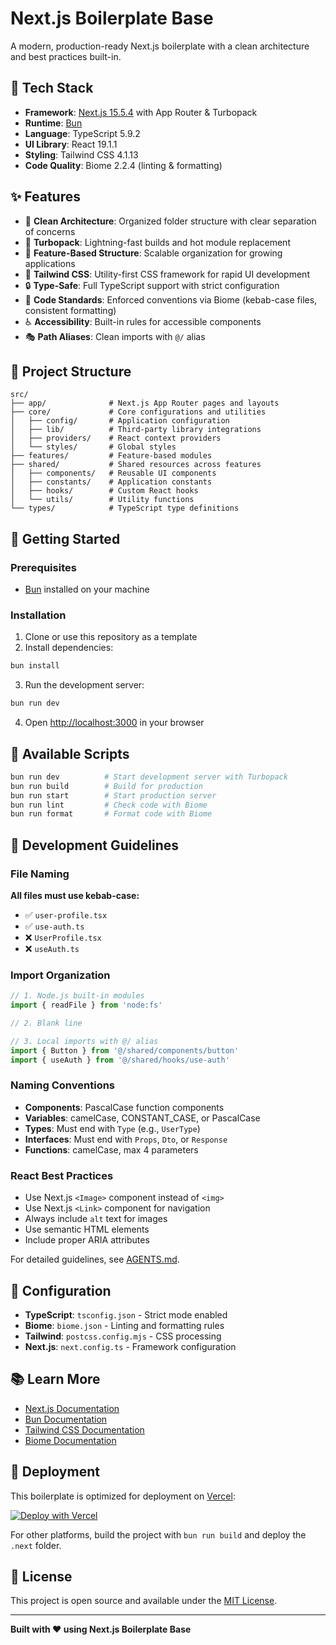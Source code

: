 # Next.js Boilerplate Base

A modern, production-ready Next.js boilerplate with a clean architecture and best practices built-in.

## 🚀 Tech Stack

- **Framework**: [Next.js 15.5.4](https://nextjs.org) with App Router & Turbopack
- **Runtime**: [Bun](https://bun.sh)
- **Language**: TypeScript 5.9.2
- **UI Library**: React 19.1.1
- **Styling**: Tailwind CSS 4.1.13
- **Code Quality**: Biome 2.2.4 (linting & formatting)

## ✨ Features

- 🎯 **Clean Architecture**: Organized folder structure with clear separation of concerns
- 🚀 **Turbopack**: Lightning-fast builds and hot module replacement
- 📁 **Feature-Based Structure**: Scalable organization for growing applications
- 🎨 **Tailwind CSS**: Utility-first CSS framework for rapid UI development
- 🔒 **Type-Safe**: Full TypeScript support with strict configuration
- 📏 **Code Standards**: Enforced conventions via Biome (kebab-case files, consistent formatting)
- ♿ **Accessibility**: Built-in rules for accessible components
- 🎭 **Path Aliases**: Clean imports with `@/` alias

## 📂 Project Structure

```
src/
├── app/              # Next.js App Router pages and layouts
├── core/             # Core configurations and utilities
│   ├── config/       # Application configuration
│   ├── lib/          # Third-party library integrations
│   ├── providers/    # React context providers
│   └── styles/       # Global styles
├── features/         # Feature-based modules
├── shared/           # Shared resources across features
│   ├── components/   # Reusable UI components
│   ├── constants/    # Application constants
│   ├── hooks/        # Custom React hooks
│   └── utils/        # Utility functions
└── types/            # TypeScript type definitions
```

## 🏃 Getting Started

### Prerequisites

- [Bun](https://bun.sh) installed on your machine

### Installation

1. Clone or use this repository as a template
2. Install dependencies:

```bash
bun install
```

3. Run the development server:

```bash
bun run dev
```

4. Open [http://localhost:3000](http://localhost:3000) in your browser

## 📜 Available Scripts

```bash
bun run dev          # Start development server with Turbopack
bun run build        # Build for production
bun run start        # Start production server
bun run lint         # Check code with Biome
bun run format       # Format code with Biome
```

## 🎯 Development Guidelines

### File Naming

**All files must use kebab-case:**
- ✅ `user-profile.tsx`
- ✅ `use-auth.ts`
- ❌ `UserProfile.tsx`
- ❌ `useAuth.ts`

### Import Organization

```typescript
// 1. Node.js built-in modules
import { readFile } from 'node:fs'

// 2. Blank line

// 3. Local imports with @/ alias
import { Button } from '@/shared/components/button'
import { useAuth } from '@/shared/hooks/use-auth'
```

### Naming Conventions

- **Components**: PascalCase function components
- **Variables**: camelCase, CONSTANT_CASE, or PascalCase
- **Types**: Must end with `Type` (e.g., `UserType`)
- **Interfaces**: Must end with `Props`, `Dto`, or `Response`
- **Functions**: camelCase, max 4 parameters

### React Best Practices

- Use Next.js `<Image>` component instead of `<img>`
- Use Next.js `<Link>` component for navigation
- Always include `alt` text for images
- Use semantic HTML elements
- Include proper ARIA attributes

For detailed guidelines, see [AGENTS.md](./AGENTS.md).

## 🔧 Configuration

- **TypeScript**: `tsconfig.json` - Strict mode enabled
- **Biome**: `biome.json` - Linting and formatting rules
- **Tailwind**: `postcss.config.mjs` - CSS processing
- **Next.js**: `next.config.ts` - Framework configuration

## 📚 Learn More

- [Next.js Documentation](https://nextjs.org/docs)
- [Bun Documentation](https://bun.sh/docs)
- [Tailwind CSS Documentation](https://tailwindcss.com/docs)
- [Biome Documentation](https://biomejs.dev)

## 🚀 Deployment

This boilerplate is optimized for deployment on [Vercel](https://vercel.com):

[![Deploy with Vercel](https://vercel.com/button)](https://vercel.com/new/clone?repository-url=https://github.com/ForknRoll/nextjs-boilerplate-base)

For other platforms, build the project with `bun run build` and deploy the `.next` folder.

## 📝 License

This project is open source and available under the [MIT License](LICENSE).

---

**Built with ❤️ using Next.js Boilerplate Base**
